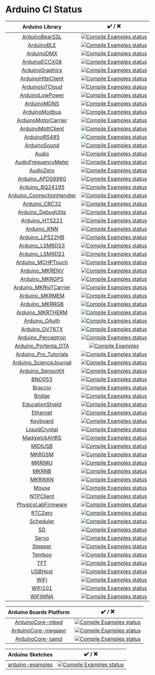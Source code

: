 Arduino CI Status
=================
| Arduino Library | ✔️ / ❌ |
|:----------:|:------:|
| [ArduinoBearSSL](https://github.com/arduino-libraries/ArduinoBearSSL) | [![Compile Examples status](https://github.com/arduino-libraries/ArduinoBearSSL/actions/workflows/compile-examples.yml/badge.svg)](https://github.com/arduino-libraries/ArduinoBearSSL/actions/workflows/compile-examples.yml) |
| [ArduinoBLE](https://github.com/arduino-libraries/ArduinoBLE) | [![Compile Examples status](https://github.com/arduino-libraries/ArduinoBLE/actions/workflows/compile-examples.yml/badge.svg)](https://github.com/arduino-libraries/ArduinoBLE/actions/workflows/compile-examples.yml) |
| [ArduinoDMX](https://github.com/arduino-libraries/ArduinoDMX) | [![Compile Examples status](https://github.com/arduino-libraries/ArduinoDMX/actions/workflows/compile-examples.yml/badge.svg)](https://github.com/arduino-libraries/ArduinoDMX/actions/workflows/compile-examples.yml) |
| [ArduinoECCX08](https://github.com/arduino-libraries/ArduinoECCX08) | [![Compile Examples status](https://github.com/arduino-libraries/ArduinoECCX08/actions/workflows/compile-examples.yml/badge.svg)](https://github.com/arduino-libraries/ArduinoECCX08/actions/workflows/compile-examples.yml) |
| [ArduinoGraphics](https://github.com/arduino-libraries/ArduinoGraphics) | [![Compile Examples status](https://github.com/arduino-libraries/ArduinoGraphics/actions/workflows/compile-examples.yml/badge.svg)](https://github.com/arduino-libraries/ArduinoGraphics/actions/workflows/compile-examples.yml) |
| [ArduinoHttpClient](https://github.com/arduino-libraries/ArduinoHttpClient) | [![Compile Examples status](https://github.com/arduino-libraries/ArduinoHttpClient/actions/workflows/compile-examples.yml/badge.svg)](https://github.com/arduino-libraries/ArduinoHttpClient/actions/workflows/compile-examples.yml) |
| [ArduinoIoTCloud](https://github.com/arduino-libraries/ArduinoIoTCloud) | [![Compile Examples status](https://github.com/arduino-libraries/ArduinoIoTCloud/actions/workflows/compile-examples.yml/badge.svg)](https://github.com/arduino-libraries/ArduinoIoTCloud/actions/workflows/compile-examples.yml) |
| [ArduinoLowPower](https://github.com/arduino-libraries/ArduinoLowPower) | [![Compile Examples status](https://github.com/arduino-libraries/ArduinoLowPower/actions/workflows/compile-examples.yml/badge.svg)](https://github.com/arduino-libraries/ArduinoLowPower/actions/workflows/compile-examples.yml) |
| [ArduinoMDNS](https://github.com/arduino-libraries/ArduinoMDNS) | [![Compile Examples status](https://github.com/arduino-libraries/ArduinoMDNS/actions/workflows/compile-examples.yml/badge.svg)](https://github.com/arduino-libraries/ArduinoMDNS/actions/workflows/compile-examples.yml) |
| [ArduinoModbus](https://github.com/arduino-libraries/ArduinoModbus) | [![Compile Examples status](https://github.com/arduino-libraries/ArduinoModbus/actions/workflows/compile-examples.yml/badge.svg)](https://github.com/arduino-libraries/ArduinoModbus/actions/workflows/compile-examples.yml) |
| [ArduinoMotorCarrier](https://github.com/arduino-libraries/ArduinoMotorCarrier) | [![Compile Examples status](https://github.com/arduino-libraries/ArduinoMotorCarrier/actions/workflows/compile-examples.yml/badge.svg)](https://github.com/arduino-libraries/ArduinoMotorCarrier/actions/workflows/compile-examples.yml) |
| [ArduinoMqttClient](https://github.com/arduino-libraries/ArduinoMqttClient) | [![Compile Examples status](https://github.com/arduino-libraries/ArduinoMqttClient/actions/workflows/compile-examples.yml/badge.svg)](https://github.com/arduino-libraries/ArduinoMqttClient/actions/workflows/compile-examples.yml) |
| [ArduinoRS485](https://github.com/arduino-libraries/ArduinoRS485) | [![Compile Examples status](https://github.com/arduino-libraries/ArduinoRS485/actions/workflows/compile-examples.yml/badge.svg)](https://github.com/arduino-libraries/ArduinoRS485/actions/workflows/compile-examples.yml) |
| [ArduinoSound](https://github.com/arduino-libraries/ArduinoSound) | [![Compile Examples status](https://github.com/arduino-libraries/ArduinoSound/actions/workflows/compile-examples.yml/badge.svg)](https://github.com/arduino-libraries/ArduinoSound/actions/workflows/compile-examples.yml) |
| [Audio](https://github.com/arduino-libraries/Audio) | [![Compile Examples status](https://github.com/arduino-libraries/Audio/actions/workflows/compile-examples.yml/badge.svg)](https://github.com/arduino-libraries/Audio/actions/workflows/compile-examples.yml) |
| [AudioFrequencyMeter](https://github.com/arduino-libraries/AudioFrequencyMeter) | [![Compile Examples status](https://github.com/arduino-libraries/AudioFrequencyMeter/actions/workflows/compile-examples.yml/badge.svg)](https://github.com/arduino-libraries/AudioFrequencyMeter/actions/workflows/compile-examples.yml) |
| [AudioZero](https://github.com/arduino-libraries/AudioZero) | [![Compile Examples status](https://github.com/arduino-libraries/AudioZero/actions/workflows/compile-examples.yml/badge.svg)](https://github.com/arduino-libraries/AudioZero/actions/workflows/compile-examples.yml) |
| [Arduino_APDS9960](https://github.com/arduino-libraries/Arduino_APDS9960) | [![Compile Examples status](https://github.com/arduino-libraries/Arduino_APDS9960/actions/workflows/compile-examples.yml/badge.svg)](https://github.com/arduino-libraries/Arduino_APDS9960/actions/workflows/compile-examples.yml) |
| [Arduino_BQ24195](https://github.com/arduino-libraries/Arduino_BQ24195) | [![Compile Examples status](https://github.com/arduino-libraries/Arduino_BQ24195/actions/workflows/compile-examples.yml/badge.svg)](https://github.com/arduino-libraries/Arduino_BQ24195/actions/workflows/compile-examples.yml) |
| [Arduino_ConnectionHandler](https://github.com/arduino-libraries/Arduino_ConnectionHandler) | [![Compile Examples status](https://github.com/arduino-libraries/Arduino_ConnectionHandler/actions/workflows/compile-examples.yml/badge.svg)](https://github.com/arduino-libraries/Arduino_ConnectionHandler/actions/workflows/compile-examples.yml) |
| [Arduino_CRC32](https://github.com/arduino-libraries/Arduino_CRC32) | [![Compile Examples status](https://github.com/arduino-libraries/Arduino_CRC32/actions/workflows/compile-examples.yml/badge.svg)](https://github.com/arduino-libraries/Arduino_CRC32/actions/workflows/compile-examples.yml) |
| [Arduino_DebugUtils](https://github.com/arduino-libraries/Arduino_DebugUtils) | [![Compile Examples status](https://github.com/arduino-libraries/Arduino_DebugUtils/actions/workflows/compile-examples.yml/badge.svg)](https://github.com/arduino-libraries/Arduino_DebugUtils/actions/workflows/compile-examples.yml) |
| [Arduino_HTS221](https://github.com/arduino-libraries/Arduino_HTS221) | [![Compile Examples status](https://github.com/arduino-libraries/Arduino_HTS221/actions/workflows/compile-examples.yml/badge.svg)](https://github.com/arduino-libraries/Arduino_HTS221/actions/workflows/compile-examples.yml) |
| [Arduino_KNN](https://github.com/arduino-libraries/Arduino_KNN) | [![Compile Examples status](https://github.com/arduino-libraries/Arduino_KNN/actions/workflows/compile-examples.yml/badge.svg)](https://github.com/arduino-libraries/Arduino_KNN/actions/workflows/compile-examples.yml) |
| [Arduino_LPS22HB](https://github.com/arduino-libraries/Arduino_LPS22HB) | [![Compile Examples status](https://github.com/arduino-libraries/Arduino_LPS22HB/actions/workflows/compile-examples.yml/badge.svg)](https://github.com/arduino-libraries/Arduino_LPS22HB/actions/workflows/compile-examples.yml) |
| [Arduino_LSM6DS3](https://github.com/arduino-libraries/Arduino_LSM6DS3) | [![Compile Examples status](https://github.com/arduino-libraries/Arduino_LSM6DS3/actions/workflows/compile-examples.yml/badge.svg)](https://github.com/arduino-libraries/Arduino_LSM6DS3/actions/workflows/compile-examples.yml) |
| [Arduino_LSM9DS1](https://github.com/arduino-libraries/Arduino_LSM9DS1) | [![Compile Examples status](https://github.com/arduino-libraries/Arduino_LSM9DS1/actions/workflows/compile-examples.yml/badge.svg)](https://github.com/arduino-libraries/Arduino_LSM9DS1/actions/workflows/compile-examples.yml) |
| [Arduino_MCHPTouch](https://github.com/arduino-libraries/Arduino_MCHPTouch) | [![Compile Examples status](https://github.com/arduino-libraries/Arduino_MCHPTouch/actions/workflows/compile-examples.yml/badge.svg)](https://github.com/arduino-libraries/Arduino_MCHPTouch/actions/workflows/compile-examples.yml) |
| [Arduino_MKRENV](https://github.com/arduino-libraries/Arduino_MKRENV) | [![Compile Examples status](https://github.com/arduino-libraries/Arduino_MKRENV/actions/workflows/compile-examples.yml/badge.svg)](https://github.com/arduino-libraries/Arduino_MKRENV/actions/workflows/compile-examples.yml) |
| [Arduino_MKRGPS](https://github.com/arduino-libraries/Arduino_MKRGPS) | [![Compile Examples status](https://github.com/arduino-libraries/Arduino_MKRGPS/actions/workflows/compile-examples.yml/badge.svg)](https://github.com/arduino-libraries/Arduino_MKRGPS/actions/workflows/compile-examples.yml) |
| [Arduino_MKRIoTCarrier](https://github.com/arduino-libraries/Arduino_MKRIoTCarrier) | [![Compile Examples status](https://github.com/arduino-libraries/Arduino_MKRIoTCarrier/actions/workflows/Compile%20Examples.yml/badge.svg)](https://github.com/arduino-libraries/Arduino_MKRIoTCarrier/actions/workflows/Compile%20Examples.yml) |
| [Arduino_MKRMEM](https://github.com/arduino-libraries/Arduino_MKRMEM) | [![Compile Examples status](https://github.com/arduino-libraries/Arduino_MKRMEM/actions/workflows/compile-examples.yml/badge.svg)](https://github.com/arduino-libraries/Arduino_MKRMEM/actions/workflows/compile-examples.yml) |
| [Arduino_MKRRGB](https://github.com/arduino-libraries/Arduino_MKRRGB) | [![Compile Examples status](https://github.com/arduino-libraries/Arduino_MKRRGB/actions/workflows/compile-examples.yml/badge.svg)](https://github.com/arduino-libraries/Arduino_MKRRGB/actions/workflows/compile-examples.yml) |
| [Arduino_MKRTHERM](https://github.com/arduino-libraries/Arduino_MKRTHERM) | [![Compile Examples status](https://github.com/arduino-libraries/Arduino_MKRTHERM/actions/workflows/compile-examples.yml/badge.svg)](https://github.com/arduino-libraries/Arduino_MKRTHERM/actions/workflows/compile-examples.yml) |
| [Arduino_OAuth](https://github.com/arduino-libraries/Arduino_OAuth) | [![Compile Examples status](https://github.com/arduino-libraries/Arduino_OAuth/actions/workflows/compile-examples.yml/badge.svg)](https://github.com/arduino-libraries/Arduino_OAuth/actions/workflows/compile-examples.yml) |
| [Arduino_OV767X](https://github.com/arduino-libraries/Arduino_OV767X) | [![Compile Examples status](https://github.com/arduino-libraries/Arduino_OV767X/actions/workflows/compile-examples.yml/badge.svg)](https://github.com/arduino-libraries/Arduino_OV767X/actions/workflows/compile-examples.yml) |
| [Arduino_Perceptron](https://github.com/arduino-libraries/Arduino_Perceptron) | [![Compile Examples status](https://github.com/arduino-libraries/Arduino_Perceptron/actions/workflows/compile-examples.yml/badge.svg)](https://github.com/arduino-libraries/Arduino_Perceptron/actions/workflows/compile-examples.yml) |
| [Arduino_Portenta_OTA](https://github.com/arduino-libraries/Arduino_Portenta_OTA) | [![Compile Examples](https://github.com/arduino-libraries/Arduino_Portenta_OTA/workflows/Compile%20Examples/badge.svg)](https://github.com/arduino-libraries/Arduino_Portenta_OTA/actions?workflow=Compile+Examples) |
| [Arduino_Pro_Tutorials](https://github.com/arduino-libraries/Arduino_Pro_Tutorials) | [![Compile Examples status](https://github.com/arduino-libraries/Arduino_Pro_Tutorials/actions/workflows/main.yml/badge.svg)](https://github.com/arduino-libraries/Arduino_Pro_Tutorials/actions/workflows/main.yml) |
| [Arduino_ScienceJournal](https://github.com/arduino-libraries/Arduino_ScienceJournal) | [![Compile Examples status](https://github.com/arduino-libraries/Arduino_ScienceJournal/actions/workflows/compile-examples.yml/badge.svg)](https://github.com/arduino-libraries/Arduino_ScienceJournal/actions/workflows/compile-examples.yml) |
| [Arduino_SensorKit](https://github.com/arduino-libraries/Arduino_SensorKit) | [![Compile Examples status](https://github.com/arduino-libraries/Arduino_SensorKit/actions/workflows/compile-examples.yml/badge.svg)](https://github.com/arduino-libraries/Arduino_SensorKit/actions/workflows/compile-examples.yml) |
| [BNO055](https://github.com/arduino-libraries/BNO055) | [![Compile Examples status](https://github.com/arduino-libraries/BNO055/actions/workflows/compile-examples.yml/badge.svg)](https://github.com/arduino-libraries/BNO055/actions/workflows/compile-examples.yml) |
| [Braccio](https://github.com/arduino-libraries/Braccio) | [![Compile Examples status](https://github.com/arduino-libraries/Braccio/actions/workflows/compile-examples.yml/badge.svg)](https://github.com/arduino-libraries/Braccio/actions/workflows/compile-examples.yml) |
| [Bridge](https://github.com/arduino-libraries/Bridge) | [![Compile Examples status](https://github.com/arduino-libraries/Bridge/actions/workflows/compile-examples.yml/badge.svg)](https://github.com/arduino-libraries/Bridge/actions/workflows/compile-examples.yml) |
| [EducationShield](https://github.com/arduino-libraries/EducationShield) | [![Compile Examples status](https://github.com/arduino-libraries/EducationShield/actions/workflows/compile-examples.yml/badge.svg)](https://github.com/arduino-libraries/EducationShield/actions/workflows/compile-examples.yml) |
| [Ethernet](https://github.com/arduino-libraries/Ethernet) | [![Compile Examples status](https://github.com/arduino-libraries/Ethernet/actions/workflows/compile-examples.yml/badge.svg)](https://github.com/arduino-libraries/Ethernet/actions/workflows/compile-examples.yml) |
| [Keyboard](https://github.com/arduino-libraries/Keyboard) | [![Compile Examples status](https://github.com/arduino-libraries/Keyboard/actions/workflows/compile-examples.yml/badge.svg)](https://github.com/arduino-libraries/Keyboard/actions/workflows/compile-examples.yml) |
| [LiquidCrystal](https://github.com/arduino-libraries/LiquidCrystal) | [![Compile Examples status](https://github.com/arduino-libraries/LiquidCrystal/actions/workflows/compile-examples.yml/badge.svg)](https://github.com/arduino-libraries/LiquidCrystal/actions/workflows/compile-examples.yml) |
| [MadgwickAHRS](https://github.com/arduino-libraries/MadgwickAHRS) | [![Compile Examples status](https://github.com/arduino-libraries/MadgwickAHRS/actions/workflows/compile-examples.yml/badge.svg)](https://github.com/arduino-libraries/MadgwickAHRS/actions/workflows/compile-examples.yml) |
| [MIDIUSB](https://github.com/arduino-libraries/MIDIUSB) | [![Compile Examples status](https://github.com/arduino-libraries/MIDIUSB/actions/workflows/compile-examples.yml/badge.svg)](https://github.com/arduino-libraries/MIDIUSB/actions/workflows/compile-examples.yml) |
| [MKRGSM](https://github.com/arduino-libraries/MKRGSM) | [![Compile Examples status](https://github.com/arduino-libraries/MKRGSM/actions/workflows/compile-examples.yml/badge.svg)](https://github.com/arduino-libraries/MKRGSM/actions/workflows/compile-examples.yml) |
| [MKRIMU](https://github.com/arduino-libraries/MKRIMU) | [![Compile Examples status](https://github.com/arduino-libraries/MKRIMU/actions/workflows/compile-examples.yml/badge.svg)](https://github.com/arduino-libraries/MKRIMU/actions/workflows/compile-examples.yml) |
| [MKRNB](https://github.com/arduino-libraries/MKRNB) | [![Compile Examples status](https://github.com/arduino-libraries/MKRNB/actions/workflows/compile-examples.yml/badge.svg)](https://github.com/arduino-libraries/MKRNB/actions/workflows/compile-examples.yml) |
| [MKRWAN](https://github.com/arduino-libraries/MKRWAN) | [![Compile Examples status](https://github.com/arduino-libraries/MKRWAN/actions/workflows/compile-examples.yml/badge.svg)](https://github.com/arduino-libraries/MKRWAN/actions/workflows/compile-examples.yml) |
| [Mouse](https://github.com/arduino-libraries/Mouse) | [![Compile Examples status](https://github.com/arduino-libraries/Mouse/actions/workflows/compile-examples.yml/badge.svg)](https://github.com/arduino-libraries/Mouse/actions/workflows/compile-examples.yml) |
| [NTPClient](https://github.com/arduino-libraries/NTPClient) | [![Compile Examples status](https://github.com/arduino-libraries/NTPClient/actions/workflows/compile-examples.yml/badge.svg)](https://github.com/arduino-libraries/NTPClient/actions/workflows/compile-examples.yml) |
| [PhysicsLabFirmware](https://github.com/arduino-libraries/PhysicsLabFirmware) | [![Compile Examples status](https://github.com/arduino-libraries/PhysicsLabFirmware/actions/workflows/compile-examples.yml/badge.svg)](https://github.com/arduino-libraries/PhysicsLabFirmware/actions/workflows/compile-examples.yml) |
| [RTCZero](https://github.com/arduino-libraries/RTCZero) | [![Compile Examples status](https://github.com/arduino-libraries/RTCZero/actions/workflows/compile-examples.yml/badge.svg)](https://github.com/arduino-libraries/RTCZero/actions/workflows/compile-examples.yml) |
| [Scheduler](https://github.com/arduino-libraries/Scheduler) | [![Compile Examples status](https://github.com/arduino-libraries/Scheduler/actions/workflows/compile-examples.yml/badge.svg)](https://github.com/arduino-libraries/Scheduler/actions/workflows/compile-examples.yml) |
| [SD](https://github.com/arduino-libraries/SD) | [![Compile Examples status](https://github.com/arduino-libraries/SD/actions/workflows/compile-examples.yml/badge.svg)](https://github.com/arduino-libraries/SD/actions/workflows/compile-examples.yml) |
| [Servo](https://github.com/arduino-libraries/Servo) | [![Compile Examples status](https://github.com/arduino-libraries/Servo/actions/workflows/compile-examples.yml/badge.svg)](https://github.com/arduino-libraries/Servo/actions/workflows/compile-examples.yml) |
| [Stepper](https://github.com/arduino-libraries/Stepper) | [![Compile Examples status](https://github.com/arduino-libraries/Stepper/actions/workflows/compile-examples.yml/badge.svg)](https://github.com/arduino-libraries/Stepper/actions/workflows/compile-examples.yml) |
| [Temboo](https://github.com/arduino-libraries/Temboo) | [![Compile Examples status](https://github.com/arduino-libraries/Temboo/actions/workflows/compile-examples.yml/badge.svg)](https://github.com/arduino-libraries/Temboo/actions/workflows/compile-examples.yml) |
| [TFT](https://github.com/arduino-libraries/TFT) | [![Compile Examples status](https://github.com/arduino-libraries/TFT/actions/workflows/compile-examples.yml/badge.svg)](https://github.com/arduino-libraries/TFT/actions/workflows/compile-examples.yml) |
| [USBHost](https://github.com/arduino-libraries/USBHost) | [![Compile Examples status](https://github.com/arduino-libraries/USBHost/actions/workflows/compile-examples.yml/badge.svg)](https://github.com/arduino-libraries/USBHost/actions/workflows/compile-examples.yml) |
| [WiFi](https://github.com/arduino-libraries/WiFi) | [![Compile Examples status](https://github.com/arduino-libraries/WiFi/actions/workflows/compile-examples.yml/badge.svg)](https://github.com/arduino-libraries/WiFi/actions/workflows/compile-examples.yml) |
| [WiFi101](https://github.com/arduino-libraries/WiFi101) | [![Compile Examples status](https://github.com/arduino-libraries/WiFi101/actions/workflows/compile-examples.yml/badge.svg)](https://github.com/arduino-libraries/WiFi101/actions/workflows/compile-examples.yml) |
| [WiFiNINA](https://github.com/arduino-libraries/WiFiNINA) | [![Compile Examples status](https://github.com/arduino-libraries/WiFiNINA/actions/workflows/compile-examples.yml/badge.svg)](https://github.com/arduino-libraries/WiFiNINA/actions/workflows/compile-examples.yml) |

| Arduino Boards Platform | ✔️ / ❌ |
|:----------:|:------:|
| [ArduinoCore-mbed](https://github.com/arduino/ArduinoCore-mbed) | [![Compile Examples status](https://github.com/arduino/ArduinoCore-mbed/actions/workflows/compile-examples.yml/badge.svg)](https://github.com/arduino/ArduinoCore-mbed/actions/workflows/compile-examples.yml) |
| [ArduinoCore-megaavr](https://github.com/arduino/ArduinoCore-megaavr) | [![Compile Examples status](https://github.com/arduino/ArduinoCore-megaavr/actions/workflows/compile-examples.yml/badge.svg)](https://github.com/arduino/ArduinoCore-megaavr/actions/workflows/compile-examples.yml) |
| [ArduinoCore-samd](https://github.com/arduino/ArduinoCore-samd) | [![Compile Examples status](https://github.com/arduino/ArduinoCore-samd/actions/workflows/compile-examples.yml/badge.svg)](https://github.com/arduino/ArduinoCore-samd/actions/workflows/compile-examples.yml) |

| Arduino Sketches | ✔️ / ❌ |
|:----------:|:------:|
| [arduino-examples](https://github.com/arduino/arduino-examples) | [![Compile Examples status](https://github.com/arduino/arduino-examples/actions/workflows/compile-examples.yml/badge.svg)](https://github.com/arduino/arduino-examples/actions/workflows/compile-examples.yml) |
